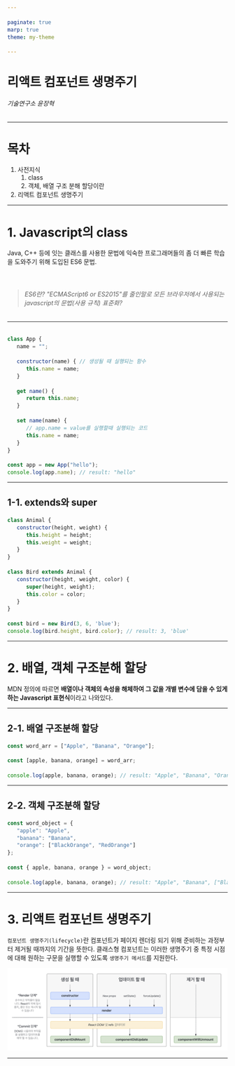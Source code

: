 ```yaml
---

paginate: true
marp: true
theme: my-theme

---
```


# 리액트 컴포넌트 생명주기

###### 기술연구소 윤장혁

---

# 목차

1. 사전지식
   1. class
   2. 객체, 배열 구조 분해 할당이란
2. 리액트 컴포넌트 생명주기

---

# 1. Javascript의 class

Java, C++ 등에 잇는 클래스를 사용한 문법에 익숙한 프로그래머들의 좀 더 빠른 학습을 도와주기 위해 도입된 ES6 문법.
<br />
<br />
<br />
> ###### ES6란? "ECMAScript6 or ES2015"를 줄인말로 모든 브라우저에서 사용되는 javascript의 문법(사용 규칙) 표준화?

---

```javascript

class App {
   name = "";

   constructor(name) { // 생성될 때 실행되는 함수
      this.name = name;
   }

   get name() {
      return this.name;
   }

   set name(name) {
      // app.name = value를 실행할때 실행되는 코드
      this.name = name;
   }
}

const app = new App("hello");
console.log(app.name); // result: "hello"

```

---

## 1-1. extends와 super

```javascript
class Animal {
   constructor(height, weight) {
      this.height = height;
      this.weight = weight;
   }
}

class Bird extends Animal {
   constructor(height, weight, color) {
      super(height, weight);
      this.color = color;
   }
}

const bird = new Bird(3, 6, 'blue');
console.log(bird.height, bird.color); // result: 3, 'blue'
```

---

# 2. 배열, 객체 구조분해 할당

MDN 정의에 따르면 **배열이나 객체의 속성을 해체하여 그 값을 개별 변수에 담을 수 있게 하는 Javascript 표현식**이라고 나와있다.

--- 

## 2-1. 배열 구조분해 할당

```javascript
const word_arr = ["Apple", "Banana", "Orange"];

const [apple, banana, orange] = word_arr;

console.log(apple, banana, orange); // result: "Apple", "Banana", "Orange" 
```

---

## 2-2. 객체 구조분해 할당

```javascript
const word_object = {
   "apple": "Apple",
   "banana": "Banana",
   "orange": ["BlackOrange", "RedOrange"]
};

const { apple, banana, orange } = word_object;

console.log(apple, banana, orange); // result: "Apple", "Banana", ["BlackOrange", "RedOrange"] 
```

---

# 3. 리액트 컴포넌트 생명주기

`컴포넌트 생명주기(lifecycle)`란 컴포넌트가 페이지 렌더링 되기 위해 준비하는 과정부터 제거될 때까지의 기간을 뜻한다.
클래스형 컴포넌트는 이러한 생명주기 중 특정 시점에 대해 원하는 구문을 실행할 수 있도록 `생명주기 메서드`를 지원한다.

![w:1150px](./images/component_render_tree.png)

---



